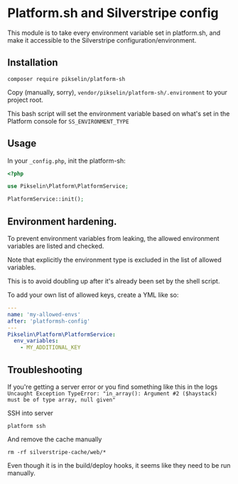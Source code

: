 # Platform.sh and Silverstripe config

This module is to take every environment variable set in platform.sh,
and make it accessible to the Silverstripe configuration/environment.

## Installation

`composer require pikselin/platform-sh`

Copy (manually, sorry), `vendor/pikselin/platform-sh/.environment` to your project root.

This bash script will set the environment variable based on what's set in the Platform console for
`SS_ENVIRONMENT_TYPE`

## Usage

In your `_config.php`, init the platform-sh:

```php
<?php

use Pikselin\Platform\PlatformService;

PlatformService::init();
```

## Environment hardening.

To prevent environment variables from leaking, the allowed environment
variables are listed and checked.

Note that explicitly the environment type is excluded in the list of allowed variables.

This is to avoid doubling up after it's already been set by the shell script.

To add your own list of allowed keys, create a YML like so:

```yaml
---
name: 'my-allowed-envs'
after: 'platformsh-config'
---
Pikselin\Platform\PlatformService:
  env_variables:
    - MY_ADDITIONAL_KEY
```

## Troubleshooting

If you're getting a server error or you find something like this in the logs
`Uncaught Exception TypeError: "in_array(): Argument #2 ($haystack) must be of type array, null given"`

SSH into server
```
platform ssh
```
And remove the cache manually
```
rm -rf silverstripe-cache/web/*
```
Even though it is in the build/deploy hooks, it seems like they need to be run manually.
